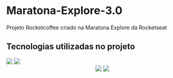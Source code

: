 # Maratona-Explore-3.0
Projeto Rocketcoffee criado na Maratona Explore da Rocketseat

## Tecnologias utilizadas no projeto

<div style="display: inline_block" br/> 
  <img aling="center"  src=https://img.shields.io/badge/HTML5-E34F26?style=for-the-badge&logo=html5&logoColor=white>
   <img aling="center"  src=https://img.shields.io/badge/CSS3-1572B6?style=for-the-badge&logo=css3&logoColor=white>

<div align="center">
<img src = "https://user-images.githubusercontent.com/82782692/187008995-c132b1e8-2218-4674-ac6a-5eaecff0d66d.png"/>

<img src = "https://user-images.githubusercontent.com/82782692/187007732-c96ec7a2-c702-46c2-9845-93b0eec2ad2f.png" />

</div>


